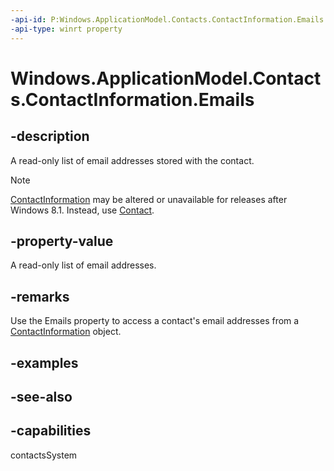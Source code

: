 ```yaml
---
-api-id: P:Windows.ApplicationModel.Contacts.ContactInformation.Emails
-api-type: winrt property
---
```


<!-- Property syntax
public Windows.Foundation.Collections.IVectorView<Windows.ApplicationModel.Contacts.ContactField> Emails { get; }
-->

# Windows.ApplicationModel.Contacts.ContactInformation.Emails

## -description

A read-only list of email addresses stored with the contact.

> [!NOTE]
> [ContactInformation](contactinformation.md) may be altered or unavailable for releases after Windows 8.1. Instead, use [Contact](contact.md).

## -property-value
A read-only list of email addresses.

## -remarks
Use the Emails property to access a contact's email addresses from a [ContactInformation](contactinformation.md) object.

## -examples

## -see-also

## -capabilities
contactsSystem
